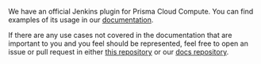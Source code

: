 We have an official Jenkins plugin for Prisma Cloud Compute. You can find examples of its usage in our [documentation](https://docs.twistlock.com/docs/compute_edition/continuous_integration/jenkins_plugin.html).

If there are any use cases not covered in the documentation that are important to you and you feel should be represented, feel free to open an issue or pull request in either [this repository](https://github.com/twistlock/sample-code) or our [docs repository](https://github.com/twistlock/docs).
